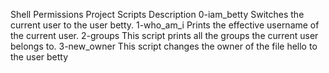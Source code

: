 Shell Permissions Project
Scripts Description
0-iam_betty Switches the current user to the user betty.
1-who_am_i Prints the effective username of the current user.
2-groups This script prints all the groups the current user belongs to.
3-new_owner This script changes the owner of the file hello to the user betty
